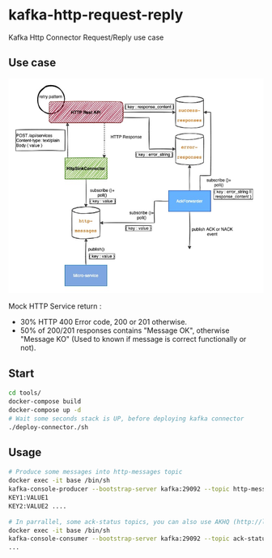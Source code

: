 # kafka-http-request-reply
Kafka Http Connector Request/Reply use case

## Use case

<img src="./docs/workflow5 (1).jpg">

Mock HTTP Service return :
- 30% HTTP 400 Error code, 200 or 201 otherwise.
- 50% of 200/201 responses contains "Message OK", otherwise "Message KO" (Used to known if message is correct functionally or not).

## Start

``` bash
cd tools/
docker-compose build
docker-compose up -d
# Wait some seconds stack is UP, before deploying kafka connector
./deploy-connector./sh
```

## Usage

``` bash
# Produce some messages into http-messages topic
docker exec -it base /bin/sh
kafka-console-producer --bootstrap-server kafka:29092 --topic http-messages --property key.separator=: --property parse.key=true
KEY1:VALUE1
KEY2:VALUE2 ....
```

``` bash
# In parrallel, some ack-status topics, you can also use AKHQ (http://localhost:8082) to display topics
docker exec -it base /bin/sh
kafka-console-consumer --bootstrap-server kafka:29092 --topic ack-status --from-beginning
...
```

